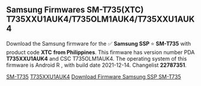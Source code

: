 <h2>Samsung Firmwares SM-T735(XTC) T735XXU1AUK4/T735OLM1AUK4/T735XXU1AUK4</h2>
Download the Samsung firmware for the ✅ <strong>Samsung SSP </strong> ⭐ <strong>SM-T735</strong> with product code <strong>XTC</strong> <strong> from Philippines</strong>. This firmware has version number PDA <strong>T735XXU1AUK4</strong> and CSC T735OLM1AUK4. The operating system of this firmware is Android R , with build date 2021-12-14. Changelist <strong>22787351</strong>.


[SM-T735](https://samfirm.shop/samsung/model/SM-T735)
[T735XXU1AUK4](https://samfirm.shop/samsung/pda/T735XXU1AUK4)
[Download Firmware Samsung SSP SM-T735](https://samfirm.shop/samsung/firmware/482609)
